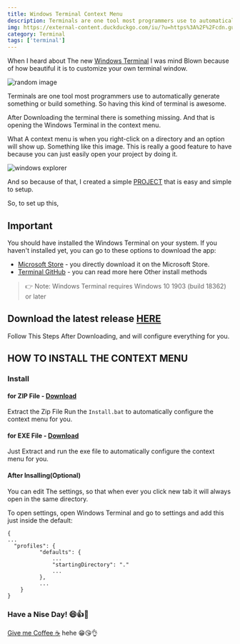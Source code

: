 ```yaml
---
title: Windows Terminal Context Menu
description: Terminals are one tool most programmers use to automatically generate something or build something. So having this kind of terminal is awesome.
img: https://external-content.duckduckgo.com/iu/?u=https%3A%2F%2Fcdn.guidingtech.com%2Fmedia%2Fassets%2FWindowsTerminal_Cover.png&f=1&nofb=1
category: Terminal
tags: ['terminal']
---
```


When I heard about The new [Windows Terminal](https://www.microsoft.com/en-ph/p/windows-terminal/9n0dx20hk701) I was mind Blown because of how beautiful it is to customize your own terminal window.

<img src="https://github.com/MisterJ936/Explorer-Context-Menu-Integration-for-windows-terminal/blob/master/images/yzavvq4we0ao5akst1d2.jpg?raw=true" alt="random image" />

Terminals are one tool most programmers use to automatically generate something or build something. So having this kind of terminal is awesome.

After Downloading the terminal there is something missing. And that is opening the Windows Terminal in the context menu.

What A context menu is when you right-click on a directory and an option will show up. Something like this image. This is really a good feature to have because you can just easily open your project by doing it.

<img src="https://github.com/MisterJ936/Explorer-Context-Menu-Integration-for-windows-terminal/blob/master/images/1.png?raw=true" alt="windows explorer"/>

And so because of that, I created a simple [PROJECT](https://github.com/MisterJ936/Explorer-Context-Menu-Integration-for-windows-terminal) that is easy and simple to setup.

So, to set up this,

## Important
You should have installed the Windows Terminal on your system. If you haven't installed yet, you can go to these options to download the app:
- [Microsoft Store](https://aka.ms/terminal) - you directly download it on the Microsoft Store.
- [Terminal GitHub](https://github.com/microsoft/terminal#other-install-methods) - you can read more here Other install methods


> 👉 Note: Windows Terminal requires Windows 10 1903 (build 18362) or later


## Download the latest release [HERE](https://github.com/MisterJ936/Explorer-Context-Menu-Integration-for-windows-terminal/files/5212523/Source_0.0.1.zip)

Follow This Steps After Downloading, and will configure everything for you.

## HOW TO INSTALL THE CONTEXT MENU

### Install

#### for ZIP File - [Download](https://github.com/BroJenuel/Explorer-Context-Menu-Integration-for-windows-terminal/files/5693471/WTerminalCM_0.2.3.zip)
Extract the Zip File Run the `Install.bat` to automatically configure the context menu for you. 

#### for EXE File - [Download](https://github.com/BroJenuel/Explorer-Context-Menu-Integration-for-windows-terminal/files/5693472/WTContextMenu.zip)
Just Extract and run the exe file to automatically configure the context menu for you. 

#### After Insalling(Optional)  
You can edit The settings, so that when ever you click new tab it will always open in the same directory.

To open settings, open Windows Terminal and go to settings and add this just inside the default:

```lang-js
{
...
  "profiles": {
          "defaults": {
              ...
              "startingDirectory": "."
              ...
          },
          ...
    }
}
```

### Have a Nise Day! 😄👍👊

[Give me Coffee ☕](https://www.buymeacoffee.com/BroJenuel) hehe 😁😘👌